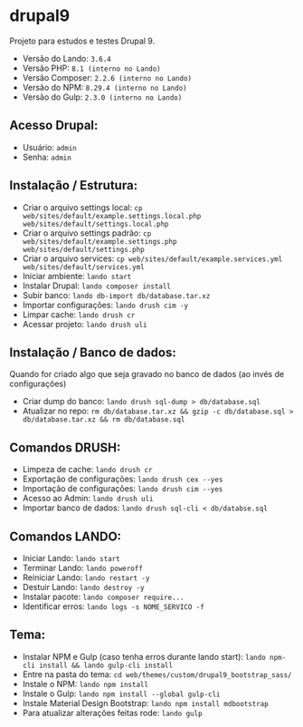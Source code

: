 # drupal9

Projeto para estudos e testes Drupal 9.

- Versão do Lando: ```3.6.4```
- Versão PHP: ```8.1 (interno no Lando)```
- Versão Composer: ```2.2.6 (interno no Lando)```
- Versão do NPM: ```8.29.4 (interno no Lando)```
- Versão do Gulp: ```2.3.0 (interno no Lando)```

## Acesso Drupal:
- Usuário: ```admin```
- Senha: ```admin```

## Instalação / Estrutura:
- Criar o arquivo settings local: ```cp web/sites/default/example.settings.local.php web/sites/default/settings.local.php```
- Criar o arquivo settings padrão: ```cp web/sites/default/example.settings.php web/sites/default/settings.php```
- Criar o arquivo services: ```cp web/sites/default/example.services.yml web/sites/default/services.yml```
- Iniciar ambiente: ```lando start```
- Instalar Drupal: ```lando composer install```
- Subir banco: ```lando db-import db/database.tar.xz```
- Importar configurações: ```lando drush cim -y```
- Limpar cache: ```lando drush cr```
- Acessar projeto: ```lando drush uli```

## Instalação / Banco de dados:
Quando for criado algo que seja gravado no banco de dados (ao invés de configurações)
- Criar dump do banco: ```lando drush sql-dump > db/database.sql```
- Atualizar no repo: ```rm db/database.tar.xz && gzip -c db/database.sql > db/database.tar.xz && rm db/database.sql```

## Comandos DRUSH:
- Limpeza de cache: ```lando drush cr```
- Exportação de configurações: ```lando drush cex --yes```
- Importação de configurações: ```lando drush cim --yes```
- Acesso ao Admin: ```lando drush uli```
- Importar banco de dados: ```lando drush sql-cli < db/databse.sql```

## Comandos LANDO:
- Iniciar Lando: ```lando start```
- Terminar Lando: ```lando poweroff```
- Reiniciar Lando: ```lando restart -y```
- Destuir Lando: ```lando destroy -y```
- Instalar pacote: ```lando composer require...```
- Identificar erros: ```lando logs -s NOME_SERVICO -f```

## Tema:
- Instalar NPM e Gulp (caso tenha erros durante lando start): ```lando npm-cli install && lando gulp-cli install```
- Entre na pasta do tema: ```cd web/themes/custom/drupal9_bootstrap_sass/```
- Instale o NPM: ```lando npm install```
- Instale o Gulp: ```lando npm install --global gulp-cli```
- Instale Material Design Bootstrap: ```lando npm install mdbootstrap```
- Para atualizar alterações feitas rode: ```lando gulp```